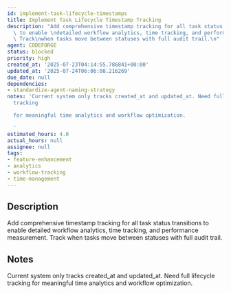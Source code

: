 ```yaml
---
id: implement-task-lifecycle-timestamps
title: Implement Task Lifecycle Timestamp Tracking
description: "Add comprehensive timestamp tracking for all task status transitions\
  \ to enable \ndetailed workflow analytics, time tracking, and performance measurement.\
  \ Track\nwhen tasks move between statuses with full audit trail.\n"
agent: CODEFORGE
status: blocked
priority: high
created_at: '2025-07-23T04:14:55.786841+00:00'
updated_at: '2025-07-24T06:06:08.216269'
due_date: null
dependencies:
- standardize-agent-naming-strategy
notes: 'Current system only tracks created_at and updated_at. Need full lifecycle
  tracking

  for meaningful time analytics and workflow optimization.

  '
estimated_hours: 4.0
actual_hours: null
assignee: null
tags:
- feature-enhancement
- analytics
- workflow-tracking
- time-management
---
```


## Description

Add comprehensive timestamp tracking for all task status transitions to enable 
detailed workflow analytics, time tracking, and performance measurement. Track
when tasks move between statuses with full audit trail.


## Notes

Current system only tracks created_at and updated_at. Need full lifecycle tracking
for meaningful time analytics and workflow optimization.



